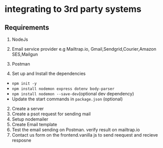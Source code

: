 # integrating to 3rd party systems

## Requirements

1. NodeJs
2. Email service provider e.g Mailtrap.io, Gmail,Sendgrid,Courier,Amazon SES,Mailgun
3. Postman

4. Set up and Install the dependencies

- `npm init -y`
- `npm install nodemon express dotenv body-parser`
- `npm install nodemon --save-dev`(optional dev dependency)
- Update the start commands in `package.json` (optional)

2. Create a server
3. Create a psot request for sending mail
4. Setup nodemailer
5. Create Email template
6. Test the email sending on Postman. verify result on mailtrap.io
7. Contact us form on the frontend.vanilla js to send reequest and recieve resposne
